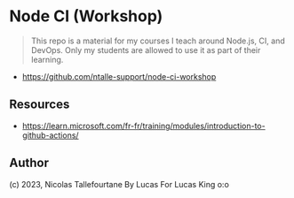 # Node CI (Workshop)

> This repo is a material for my courses I teach around Node.js, CI, and DevOps.
> Only my students are allowed to use it as part of their learning.

* https://github.com/ntalle-support/node-ci-workshop

## Resources

* https://learn.microsoft.com/fr-fr/training/modules/introduction-to-github-actions/

## Author

(c) 2023, Nicolas Tallefourtane
By Lucas 
For Lucas 
King o:o
